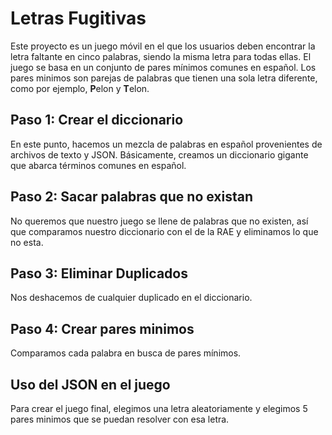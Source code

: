 # Letras Fugitivas

Este proyecto es un juego móvil en el que los usuarios deben encontrar la letra faltante en cinco palabras, siendo la misma letra para todas ellas. El juego se basa en un conjunto de pares mínimos comunes en español. Los pares minimos son parejas de palabras que tienen una sola letra diferente, como por ejemplo, **P**elon y **T**elon.

## Paso 1: Crear el diccionario

En este punto, hacemos un mezcla de palabras en español provenientes de archivos de texto y JSON. Básicamente, creamos un diccionario gigante que abarca términos comunes en español.

## Paso 2: Sacar palabras que no existan

No queremos que nuestro juego se llene de palabras que no existen, así que comparamos nuestro diccionario con el de la RAE y eliminamos lo que no esta.

## Paso 3: Eliminar Duplicados

Nos deshacemos de cualquier duplicado en el diccionario.

## Paso 4: Crear pares minimos

Comparamos cada palabra en busca de pares mínimos.

## Uso del JSON en el juego

Para crear el juego final, elegimos una letra aleatoriamente y elegimos 5 pares minimos que se puedan resolver con esa letra.
